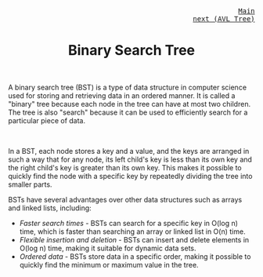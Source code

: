 <p align="right">
<kbd>
<a href="https://github.com/Sid-WC121/DSA" >Main</a><br>
</kbd>
<kbd>
<a href="https://github.com/Sid-WC121/DSA/blob/main/tree/AVL-tree/AVL-TREE.md" >next (AVL Tree)</a>
</kbd>
</p>
<h1 align="center"> Binary Search Tree</h1>
<br>

<p> A binary search tree (BST) is a type of data structure in computer science used for storing and retrieving data in an ordered manner. It is called a "binary" tree because each node in the tree can have at most two children. The tree is also "search" because it can be used to efficiently search for a particular piece of data.</p>
<br>
<p>In a BST, each node stores a key and a value, and the keys are arranged in such a way that for any node, its left child's key is less than its own key and the right child's key is greater than its own key. This makes it possible to quickly find the node with a specific key by repeatedly dividing the tree into smaller parts.</p>
<p>BSTs have several advantages over other data structures such as arrays and linked lists, including:</p>

- _Faster search times_ - BSTs can search for a specific key in O(log n) time, which is faster than searching an array or linked list in O(n) time.
- _Flexible insertion and deletion_ - BSTs can insert and delete elements in O(log n) time, making it suitable for dynamic data sets.
- _Ordered data_ - BSTs store data in a specific order, making it possible to quickly find the minimum or maximum value in the tree.
